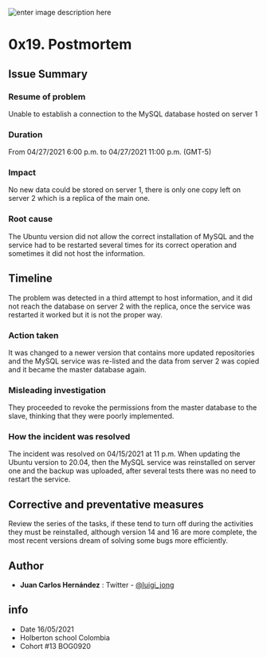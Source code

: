 ![enter image description here](https://i.imgur.com/VhsBY7O.png)
# 0x19. Postmortem

## Issue Summary

### Resume of problem

Unable to establish a connection to the MySQL database hosted on server 1

### Duration

From 04/27/2021 6:00 p.m. to 04/27/2021 11:00 p.m. (GMT-5)

### Impact

No new data could be stored on server 1, there is only one copy left on server 2 which is a replica of the main one.

### Root cause

The Ubuntu version did not allow the correct installation of MySQL and the service had to be restarted several times for its correct operation and sometimes it did not host the information.

## Timeline

The problem was detected in a third attempt to host information, and it did not reach the database on server 2 with the replica, once the service was restarted it worked but it is not the proper way.

### Action taken

It was changed to a newer version that contains more updated repositories and the MySQL service was re-listed and the data from server 2 was copied and it became the master database again.

### Misleading investigation

They proceeded to revoke the permissions from the master database to the slave, thinking that they were poorly implemented.

### How the incident was resolved

The incident was resolved on 04/15/2021 at 11 p.m. When updating the Ubuntu version to 20.04, then the MySQL service was reinstalled on server one and the backup was uploaded, after several tests there was no need to restart the service.


## Corrective and preventative measures

Review the series of the tasks, if these tend to turn off during the activities they must be reinstalled, although version 14 and 16 are more complete, the most recent versions dream of solving some bugs more efficiently.

## Author
 
 - **Juan Carlos Hernández** : Twitter - [@luigi_jong](https://twitter.com/luigi_jong)
 
##  info

 - Date 16/05/2021
 - Holberton school Colombia 
 - Cohort #13 BOG0920